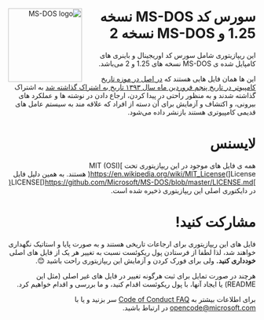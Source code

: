 <div style="direction:rtl">
<img width="150" height="150" align="left" style="float: left; margin: 0 10px 0 0;" alt="MS-DOS logo" src="https://github.com/Microsoft/MS-DOS/blob/master/msdos-logo.png">

# سورس کد MS-DOS نسخه 1.25 و MS-DOS نسخه 2
این ریپازیتوری شامل سورس کد اوریجینال و باینری های کامپایل شده ی MS-DOS نسخه های 1.25 و 2 می‌باشد.

این ها همان فایل هایی هستند که [در اصل در موزه تاریخ کامپیوتر در تاریخ پنجم فروردین ماه سال ۱۳۹۳ تاریخ به اشتراک گذاشته شد]( http://www.computerhistory.org/atchm/microsoft-ms-dos-early-source-code/) به اشتراک گذاشته شدند و به منظور راحتی در پیدا کردن، ارجاع دادن در نوشته ها و عملکرد های بیرونی، و اکتشاف و آزمایش برای آن دسته از افراد که علاقه مند به سیستم عامل های قدیمی کامپیوتری هستند بازنشر داده می‌شود.

# لایسنس
همه ی فایل های موجود در این ریپازیتوری تحت ]MIT (OSI) License[)https://en.wikipedia.org/wiki/MIT_License( هستند. به همین دلیل فایل ]LICENSE[)https://github.com/Microsoft/MS-DOS/blob/master/LICENSE.md(  در دایکتوری اصلی این ریپازیتوری ذخیره شده است.

# مشارکت کنید!
فایل های این ریپازیتوری برای ارجاعات تاریخی هستند و به صورت پایا و استاتیک نگهداری خواهند شد، لذا لطفا از فرستادن پول ریکوئست نسبت به تغییر هر یک از فایل های اصلی **خودداری کنید.** ولی برای فورک کردن و آزمایش این ریپازیتوری راحت باشید 😊.

هرچند در صورت تمایل برای ثبت هرگونه تغییر در فایل های غیر اصلی (مثل این README) یا ایجاد آنها، با پول ریکوئست اقدام کنید، و ما بررسی و اقدام خواهیم کرد.

برای اطلاعات بیشتر به [Code of Conduct FAQ](https://opensource.microsoft.com/codeofconduct/faq/) سر بزنید و یا با [opencode@microsoft.com](mailto:opencode@microsoft.com) در ارتباط باشید.
